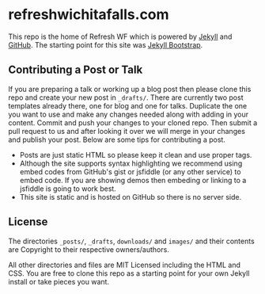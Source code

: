 # refreshwichitafalls.com

This repo is the home of Refresh WF which is powered by [Jekyll](http://jekyllrb.com/) and [GitHub](http://github.com). The starting point for this site was [Jekyll Bootstrap](http://jekyllbootstrap.com/).

## Contributing a Post or Talk

If you are preparing a talk or working up a blog post then please clone this repo and create your new post in `_drafts/`. There are currently two post templates already there, one for blog and one for talks. Duplicate the one you want to use and make any changes needed along with adding in your content. Commit and push your changes to your cloned repo. Then submit a pull request to us and after looking it over we will merge in your changes and publish your post. Below are some tips for contributing a post.

* Posts are just static HTML so please keep it clean and use proper tags. 
* Although the site supports syntax highlighting we recommend using embed codes from GitHub's gist or jsfiddle (or any other service) to embed code. If you are showing demos then embeding or linking to a jsfiddle is going to work best.
* This site is static and is hosted on GitHub so there is no server side.

## License

The directories `_posts/`, `_drafts`, `downloads/` and `images/` and their contents are Copyright to their respective owners/authors.

All other directories and files are MIT Licensed including the HTML and CSS. You are free to clone this repo as a starting point for your own Jekyll install or take pieces you want.